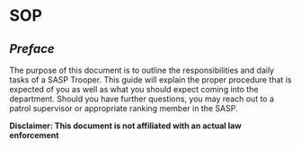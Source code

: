# SOP

## _**Preface**_

The purpose of this document is to outline the responsibilities and daily tasks of a SASP Trooper. This guide will explain the proper procedure that is expected of you as well as what you should expect coming into the department. Should you have further questions, you may reach out to a patrol supervisor or appropriate ranking member in the SASP.

**Disclaimer: This document is not affiliated with an actual law enforcement**
